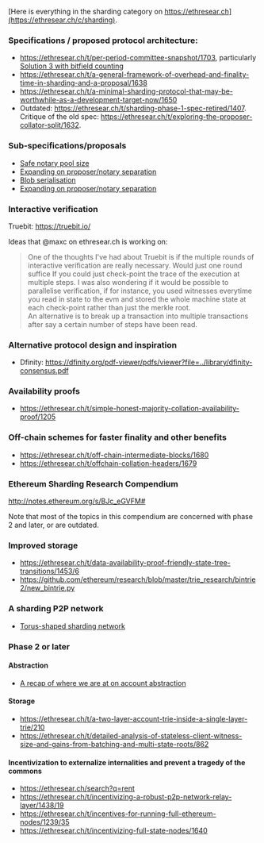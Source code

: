 <!-- TITLE: Wiki: ethresear.ch Sharding Compendium -->



[Here is everything in the sharding category on https://ethresear.ch](https://ethresear.ch/c/sharding).

### Specifications / proposed protocol architecture:

* https://ethresear.ch/t/per-period-committee-snapshot/1703, particularly [Solution 3 with bitfield counting](https://ethresear.ch/t/per-period-committee-snapshot/1703/9?u=jamesray1)
* https://ethresear.ch/t/a-general-framework-of-overhead-and-finality-time-in-sharding-and-a-proposal/1638
* https://ethresear.ch/t/a-minimal-sharding-protocol-that-may-be-worthwhile-as-a-development-target-now/1650
* Outdated: https://ethresear.ch/t/sharding-phase-1-spec-retired/1407. Critique of the old spec: https://ethresear.ch/t/exploring-the-proposer-collator-split/1632.

### Sub-specifications/proposals

* [Safe notary pool size](https://ethresear.ch/t/safe-notary-pool-size/1728)
* [Expanding on proposer/notary separation](https://ethresear.ch/t/expanding-on-proposer-notary-separation/1691)
* [Blob serialisation](https://ethresear.ch/t/blob-serialisation/1705)
* [Expanding on proposer/notary separation](https://ethresear.ch/t/expanding-on-proposer-notary-separation/1691)

### Interactive verification

Truebit: https://truebit.io/

Ideas that @maxc on ethresear.ch is working on:

> One of the thoughts I've had about Truebit is if the multiple rounds of interactive verification are really necessary. Would just one round suffice If you could just check-point the trace of the execution at multiple steps. 
I was also  wondering if it would  be possible to parallelise verification, if for instance, you used witnesses everytime you read in state to the evm and stored the whole machine state at each check-point rather than just the merkle root.  
An alternative is to break up a transaction into multiple transactions after say a certain number of steps have been read.

### Alternative protocol design and inspiration

* Dfinity: https://dfinity.org/pdf-viewer/pdfs/viewer?file=../library/dfinity-consensus.pdf

### Availability proofs

* https://ethresear.ch/t/simple-honest-majority-collation-availability-proof/1205

### Off-chain schemes for faster finality and other benefits

* https://ethresear.ch/t/off-chain-intermediate-blocks/1680
* https://ethresear.ch/t/offchain-collation-headers/1679

### Ethereum Sharding Research Compendium

http://notes.ethereum.org/s/BJc_eGVFM#

Note that most of the topics in this compendium are concerned with phase 2 and later, or are outdated.

### Improved storage

* https://ethresear.ch/t/data-availability-proof-friendly-state-tree-transitions/1453/6
* https://github.com/ethereum/research/blob/master/trie_research/bintrie2/new_bintrie.py

### A sharding P2P network

* [Torus-shaped sharding network](https://ethresear.ch/t/torus-shaped-sharding-network/1720)

### Phase 2 or later
#### Abstraction
* [A recap of where we are at on account abstraction](https://ethresear.ch/t/a-recap-of-where-we-are-at-on-account-abstraction/1721)

#### Storage
* https://ethresear.ch/t/a-two-layer-account-trie-inside-a-single-layer-trie/210
* https://ethresear.ch/t/detailed-analysis-of-stateless-client-witness-size-and-gains-from-batching-and-multi-state-roots/862

#### Incentivization to externalize internalities and prevent a tragedy of the commons
* https://ethresear.ch/search?q=rent
* https://ethresear.ch/t/incentivizing-a-robust-p2p-network-relay-layer/1438/19
* https://ethresear.ch/t/incentives-for-running-full-ethereum-nodes/1239/35
* https://ethresear.ch/t/incentivizing-full-state-nodes/1640
